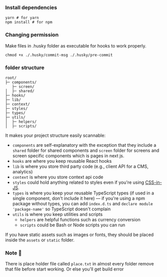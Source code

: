 ### Install dependencies

```
yarn # for yarn
npm install # for npm
```

### Changing permission

Make files in .husky folder as executable for hooks to work properly.

```
chmod +x ./.husky/commit-msg ./.husky/pre-commit
```

### folder structure

```shell:Structure
root/
├─ components/
   ├─ screen/
│  ├─ shared/
├─ hooks/
├─ lib/
├─ context/
├─ styles/
├─ types/
├─ utils/
│  ├─ helpers/
│  ├─ scripts/
```

It makes your project structure easily scannable:

- `components` are self-explanatory with the exception that they include a `shared` folder for shared components and `screen` folder for screens and screen specific components which is pages in next js.
- `hooks` are where you keep reusable React hooks
- `lib` is where you store third party code (e.g., client API for a CMS, analytics)
- `context` is where you store context api code
- `styles` could hold anything related to styles even if you're using [CSS-in-JS](https://en.wikipedia.org/wiki/CSS-in-JS).
- `types` is where you keep your reusable TypeScript types (if used in a single component, don't include it here) — if you're using a npm package without types, you can add `index.d.ts` and `declare module 'package-name'` so TypeScript doesn't complain
- `utils` is where you keep utilities and scripts
  - `helpers` are helpful functions such as currency conversion
  - `scripts` could be Bash or Node scripts you can run

If you have static assets such as images or fonts, they should be placed inside the `assets` or `static` folder.

### Note 📌

There is place holder file called `place.txt` in almost every folder remove that file before start working.
Or else you'll get build error
